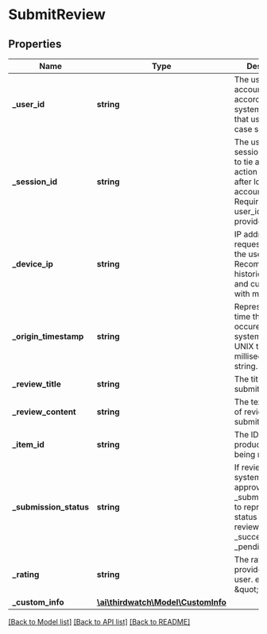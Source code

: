 # SubmitReview

## Properties
Name | Type | Description | Notes
------------ | ------------- | ------------- | -------------
**_user_id** | **string** | The user&#39;s account ID according to your systems. Note that user IDs are case sensitive. | [optional] 
**_session_id** | **string** | The user&#39;s current session ID, used to tie a user&#39;s action before and after login or account creation. Required if no user_id values is provided. | [optional] 
**_device_ip** | **string** | IP address of the request made by the user. Recommended for historical backfills and customers with mobile apps. | [optional] 
**_origin_timestamp** | **string** | Represents the time the event occured in your system. Send as a UNIX timestamp in milliseconds in string. | [optional] 
**_review_title** | **string** | The title of review submitted. | [optional] 
**_review_content** | **string** | The text content of review submitted. | [optional] 
**_item_id** | **string** | The ID of the product or service being reviewed. | [optional] 
**_submission_status** | **string** | If reviews in your system must be approved, use _submissionStatus to represent the status of the review. e.g. _success, _failure, _pending | [optional] 
**_rating** | **string** | The rating provided by the user. e.g. \&quot;4\&quot; | [optional] 
**_custom_info** | [**\ai\thirdwatch\Model\CustomInfo**](CustomInfo.md) |  | [optional] 

[[Back to Model list]](../README.md#documentation-for-models) [[Back to API list]](../README.md#documentation-for-api-endpoints) [[Back to README]](../README.md)


